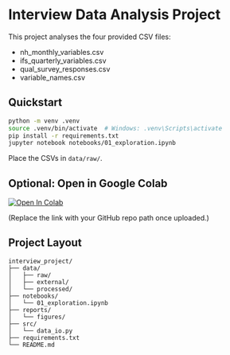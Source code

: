 # Interview Data Analysis Project

This project analyses the four provided CSV files:

- nh_monthly_variables.csv
- ifs_quarterly_variables.csv
- qual_survey_responses.csv
- variable_names.csv

## Quickstart

```bash
python -m venv .venv
source .venv/bin/activate  # Windows: .venv\Scripts\activate
pip install -r requirements.txt
jupyter notebook notebooks/01_exploration.ipynb
```

Place the CSVs in `data/raw/`.

## Optional: Open in Google Colab

[![Open In Colab](https://colab.research.google.com/assets/colab-badge.svg)](https://colab.research.google.com/github/your-username/interview-project/blob/main/notebooks/01_exploration.ipynb)

(Replace the link with your GitHub repo path once uploaded.)

## Project Layout

```
interview_project/
├── data/
│   ├── raw/
│   ├── external/
│   └── processed/
├── notebooks/
│   └── 01_exploration.ipynb
├── reports/
│   └── figures/
├── src/
│   └── data_io.py
├── requirements.txt
└── README.md
```
